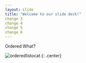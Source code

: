 ```yaml
---
layout: slide
title: "Welcome to our slide deck!"
change 3
change 4
change 5
change 6
---
```


Ordered What?

![orderedlistocat](https://octodex.github.com/images/orderedlistocat.png)
{: .center}
